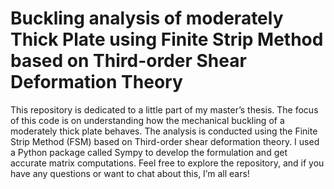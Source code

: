 # Buckling analysis of moderately Thick Plate using Finite Strip Method based on Third-order Shear Deformation Theory

This repository is dedicated to a little part of my master’s thesis. The focus of this code is on understanding how the mechanical buckling of a moderately thick plate behaves. The analysis is conducted using the Finite Strip Method (FSM) based on Third-order shear deformation theory. I used a Python package called Sympy to develop the formulation and get accurate matrix computations. Feel free to explore the repository, and if you have any questions or want to chat about this, I’m all ears!
